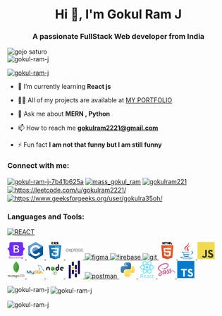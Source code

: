 <h1 align="center">Hi 👋, I'm Gokul Ram J</h1>
<h3 align="center">A passionate FullStack Web developer from India</h3>
<img align="right" alt="gojo saturo" width="1200" src="https://i.pinimg.com/originals/4a/fc/9b/4afc9b072b54a7e23b750bccf5d941cc.gif">


<p align="left"> <img src="https://komarev.com/ghpvc/?username=gokul-ram-j&label=Profile%20views&color=0e75b6&style=flat" alt="gokul-ram-j" /> </p>

<p align="left"> <a href="https://github.com/ryo-ma/github-profile-trophy"><img src="https://github-profile-trophy.vercel.app/?username=gokul-ram-j" alt="gokul-ram-j" /></a> </p>

- 🌱 I’m currently learning **React js**

- 👨‍💻 All of my projects are available at [MY PORTFOLIO](https://gokul-ram-j.vercel.app/)

- 💬 Ask me about **MERN , Python**

- 📫 How to reach me **gokulram2221@gmail.com**

- ⚡ Fun fact **I am not that funny but I am still funny**

<h3 align="left">Connect with me:</h3>
<p align="left">
<a href="https://linkedin.com/in/gokul-ram-j-7b41b625a" target="blank"><img align="center" src="https://raw.githubusercontent.com/rahuldkjain/github-profile-readme-generator/master/src/images/icons/Social/linked-in-alt.svg" alt="gokul-ram-j-7b41b625a" height="30" width="40" /></a>
<a href="https://instagram.com/mass_gokul_ram" target="blank"><img align="center" src="https://raw.githubusercontent.com/rahuldkjain/github-profile-readme-generator/master/src/images/icons/Social/instagram.svg" alt="mass_gokul_ram" height="30" width="40" /></a>
<a href="https://www.hackerrank.com/gokulram221" target="blank"><img align="center" src="https://raw.githubusercontent.com/rahuldkjain/github-profile-readme-generator/master/src/images/icons/Social/hackerrank.svg" alt="gokulram221" height="30" width="40" /></a>
<a href="https://leetcode.com/u/gokulram2221/" target="blank"><img align="center" src="https://raw.githubusercontent.com/rahuldkjain/github-profile-readme-generator/master/src/images/icons/Social/leet-code.svg" alt="https://leetcode.com/u/gokulram2221/" height="30" width="40" /></a>
<a href="https://www.geeksforgeeks.org/user/gokulra35oh/" target="blank"><img align="center" src="https://raw.githubusercontent.com/rahuldkjain/github-profile-readme-generator/master/src/images/icons/Social/geeks-for-geeks.svg" alt="https://www.geeksforgeeks.org/user/gokulra35oh/" height="30" width="40" /></a>
</p>

<h3 align="left">Languages and Tools:</h3>
<a href='https://github.com/shivamkapasia0' target="_blank"><img alt='REACT' src='https://img.shields.io/badge/REACT-100000?style=for-the-badge&logo=REACT&logoColor=white&labelColor=50A4EA&color=black'/></a>
<p align="left"> <a href="https://getbootstrap.com" target="_blank" rel="noreferrer"> <img src="https://raw.githubusercontent.com/devicons/devicon/master/icons/bootstrap/bootstrap-plain-wordmark.svg" alt="bootstrap" width="40" height="40"/> </a> <a href="https://www.cprogramming.com/" target="_blank" rel="noreferrer"> <img src="https://raw.githubusercontent.com/devicons/devicon/master/icons/c/c-original.svg" alt="c" width="40" height="40"/> </a> <a href="https://www.w3schools.com/css/" target="_blank" rel="noreferrer"> <img src="https://raw.githubusercontent.com/devicons/devicon/master/icons/css3/css3-original-wordmark.svg" alt="css3" width="40" height="40"/> </a> <a href="https://expressjs.com" target="_blank" rel="noreferrer"> <img src="https://raw.githubusercontent.com/devicons/devicon/master/icons/express/express-original-wordmark.svg" alt="express" width="40" height="40"/> </a> <a href="https://www.figma.com/" target="_blank" rel="noreferrer"> <img src="https://www.vectorlogo.zone/logos/figma/figma-icon.svg" alt="figma" width="40" height="40"/> </a> <a href="https://firebase.google.com/" target="_blank" rel="noreferrer"> <img src="https://www.vectorlogo.zone/logos/firebase/firebase-icon.svg" alt="firebase" width="40" height="40"/> </a> <a href="https://git-scm.com/" target="_blank" rel="noreferrer"> <img src="https://www.vectorlogo.zone/logos/git-scm/git-scm-icon.svg" alt="git" width="40" height="40"/> </a> <a href="https://www.w3.org/html/" target="_blank" rel="noreferrer"> <img src="https://raw.githubusercontent.com/devicons/devicon/master/icons/html5/html5-original-wordmark.svg" alt="html5" width="40" height="40"/> </a> <a href="https://www.java.com" target="_blank" rel="noreferrer"> <img src="https://raw.githubusercontent.com/devicons/devicon/master/icons/java/java-original.svg" alt="java" width="40" height="40"/> </a> <a href="https://developer.mozilla.org/en-US/docs/Web/JavaScript" target="_blank" rel="noreferrer"> <img src="https://raw.githubusercontent.com/devicons/devicon/master/icons/javascript/javascript-original.svg" alt="javascript" width="40" height="40"/> </a> <a href="https://www.mongodb.com/" target="_blank" rel="noreferrer"> <img src="https://raw.githubusercontent.com/devicons/devicon/master/icons/mongodb/mongodb-original-wordmark.svg" alt="mongodb" width="40" height="40"/> </a> <a href="https://www.mysql.com/" target="_blank" rel="noreferrer"> <img src="https://raw.githubusercontent.com/devicons/devicon/master/icons/mysql/mysql-original-wordmark.svg" alt="mysql" width="40" height="40"/> </a> <a href="https://nodejs.org" target="_blank" rel="noreferrer"> <img src="https://raw.githubusercontent.com/devicons/devicon/master/icons/nodejs/nodejs-original-wordmark.svg" alt="nodejs" width="40" height="40"/> </a> <a href="https://pandas.pydata.org/" target="_blank" rel="noreferrer"> <img src="https://raw.githubusercontent.com/devicons/devicon/2ae2a900d2f041da66e950e4d48052658d850630/icons/pandas/pandas-original.svg" alt="pandas" width="40" height="40"/> </a> <a href="https://postman.com" target="_blank" rel="noreferrer"> <img src="https://www.vectorlogo.zone/logos/getpostman/getpostman-icon.svg" alt="postman" width="40" height="40"/> </a> <a href="https://www.python.org" target="_blank" rel="noreferrer"> <img src="https://raw.githubusercontent.com/devicons/devicon/master/icons/python/python-original.svg" alt="python" width="40" height="40"/> </a> <a href="https://reactjs.org/" target="_blank" rel="noreferrer"> <img src="https://raw.githubusercontent.com/devicons/devicon/master/icons/react/react-original-wordmark.svg" alt="react" width="40" height="40"/> </a> <a href="https://sass-lang.com" target="_blank" rel="noreferrer"> <img src="https://raw.githubusercontent.com/devicons/devicon/master/icons/sass/sass-original.svg" alt="sass" width="40" height="40"/> </a> <a href="https://www.typescriptlang.org/" target="_blank" rel="noreferrer"> <img src="https://raw.githubusercontent.com/devicons/devicon/master/icons/typescript/typescript-original.svg" alt="typescript" width="40" height="40"/> </a> </p>

<p><img align="left" src="https://github-readme-stats.vercel.app/api/top-langs?username=gokul-ram-j&show_icons=true&locale=en&layout=compact" alt="gokul-ram-j" /></p>

<p>&nbsp;<img align="center" src="https://github-readme-stats.vercel.app/api?username=gokul-ram-j&show_icons=true&locale=en" alt="gokul-ram-j" /></p>

<p><img align="center" src="https://github-readme-streak-stats.herokuapp.com/?user=gokul-ram-j&" alt="gokul-ram-j" /></p>
